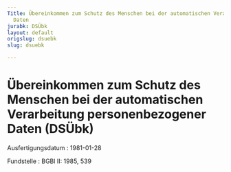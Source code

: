 ```yaml
---
Title: Übereinkommen zum Schutz des Menschen bei der automatischen Verarbeitung personenbezogener
  Daten
jurabk: DSÜbk
layout: default
origslug: dsuebk
slug: dsuebk

---
```


# Übereinkommen zum Schutz des Menschen bei der automatischen Verarbeitung personenbezogener Daten (DSÜbk)

Ausfertigungsdatum
:   1981-01-28

Fundstelle
:   BGBl II: 1985, 539

